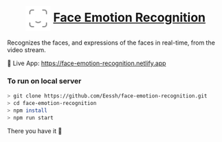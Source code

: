 <h1 align="center">
    <img src="./src/logo.svg" valign="middle" width="58" height="58" alt="logo" />
    <a href="https://github.com/Eessh/code-n-run">
        <span valign="middle">
                Face Emotion Recognition
        </span>
    </a>
</h1>

Recognizes the faces, and expressions of the faces in real-time, from the video stream.

🚀 Live App: https://face-emotion-recognition.netlify.app

### To run on local server
```bash
> git clone https://github.com/Eessh/face-emotion-recognition.git
> cd face-emotion-recognition
> npm install
> npm run start
```
There you have it 🙌
